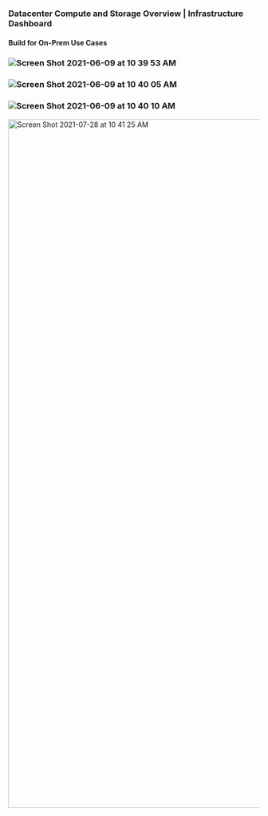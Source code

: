 ### Datacenter Compute and Storage Overview | Infrastructure Dashboard
#### Build for On-Prem Use Cases

### ![Screen Shot 2021-06-09 at 10 39 53 AM](https://user-images.githubusercontent.com/84854976/121377738-987e3600-c910-11eb-9765-98ba623786bd.png)
### ![Screen Shot 2021-06-09 at 10 40 05 AM](https://user-images.githubusercontent.com/84854976/121377781-a0d67100-c910-11eb-8996-941571189007.png)
### ![Screen Shot 2021-06-09 at 10 40 10 AM](https://user-images.githubusercontent.com/84854976/121377852-b055ba00-c910-11eb-8778-df88c3836940.png)
<img width="1380" alt="Screen Shot 2021-07-28 at 10 41 25 AM" src="https://user-images.githubusercontent.com/53303655/127342557-21e13b4c-4030-49ff-b6b5-efc2a35b0fb0.png">
